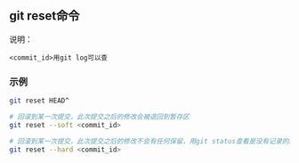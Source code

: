 ## git reset命令
说明：
```
<commit_id>用git log可以查
```

### 示例
```sh
git reset HEAD^

# 回滚到某一次提交，此次提交之后的修改会被退回到暂存区
git reset --soft <commit_id>

# 回滚到某一次提交，此次提交之后的修改不会有任何保留，用git status查看是没有记录的。
git reset --hard <commit_id>
```
